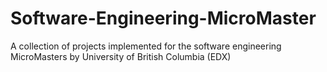 # Software-Engineering-MicroMaster
A collection of projects implemented for the software engineering MicroMasters by University of British Columbia (EDX)
